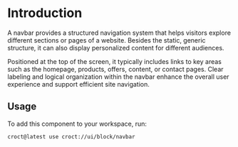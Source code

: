 # Introduction

A navbar provides a structured navigation system that helps visitors explore different sections or pages of a website.
Besides the static, generic structure, it can also display personalized content for different audiences.

Positioned at the top of the screen, it typically includes links to key areas such as the homepage, products, offers,
content, or contact pages. Clear labeling and logical organization within the navbar enhance the overall
user experience and support efficient site navigation.

## Usage

To add this component to your workspace, run:

```js-pm
croct@latest use croct://ui/block/navbar
```
